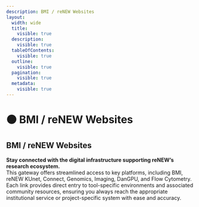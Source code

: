 ```yaml
---
description: BMI / reNEW Websites
layout:
  width: wide
  title:
    visible: true
  description:
    visible: true
  tableOfContents:
    visible: true
  outline:
    visible: true
  pagination:
    visible: true
  metadata:
    visible: true
---
```


# 🟠 BMI / reNEW Websites

## **BMI / reNEW Websites**

**Stay connected with the digital infrastructure supporting reNEW’s research ecosystem.**\
This gateway offers streamlined access to key platforms, including BMI, reNEW KUnet, Connect, Genomics, Imaging, DanGPU, and Flow Cytometry. Each link provides direct entry to tool-specific environments and associated community resources, ensuring you always reach the appropriate institutional service or project-specific system with ease and accuracy.
